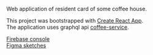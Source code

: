 Web application of resident card of some coffee house.

This project was bootstrapped with [Create React App](https://github.com/facebook/create-react-app).  
The application uses graphql api [coffee-service](https://github.com/juicylevel/coffee-service).

[Firebase console](https://console.firebase.google.com/project/coffee-7be5e)  
[Figma sketches](https://www.figma.com/file/Xt67BiJSWxtIGLrx2PmUc2/coffee-service?node-id=0%3A1)